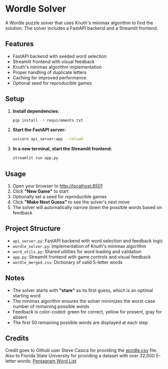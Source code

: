 # Wordle Solver

A Wordle puzzle solver that uses Knuth's minimax algorithm to find the solution. The solver includes a FastAPI backend and a Streamlit frontend.

## Features

- FastAPI backend with seeded word selection
- Streamlit frontend with visual feedback
- Knuth's minimax algorithm implementation
- Proper handling of duplicate letters
- Caching for improved performance
- Optional seed for reproducible games

## Setup

1. **Install dependencies:**
    ```bash
    pip install -r requirements.txt
    ```
2. **Start the FastAPI server:**
    ```bash
    uvicorn api_server:app --reload
    ```
3. **In a new terminal, start the Streamlit frontend:**
    ```bash
    streamlit run app.py
    ```

## Usage

1. Open your browser to [http://localhost:8501](http://localhost:8501)
2. Click **"New Game"** to start
3. Optionally set a seed for reproducible games
4. Click **"Make Next Guess"** to see the solver's next move
5. The solver will automatically narrow down the possible words based on feedback

## Project Structure

- `api_server.py`: FastAPI backend with word selection and feedback logic
- `wordle_solver.py`: Implementation of Knuth's minimax algorithm
- `word_utils.py`: Shared utilities for word loading and validation
- `app.py`: Streamlit frontend with game controls and visual feedback
- `wordle_merged.csv`: Dictionary of valid 5-letter words

## Notes

- The solver starts with **"stare"** as its first guess, which is an optimal starting word
- The minimax algorithm ensures the solver minimizes the worst-case number of remaining possible words
- Feedback is color-coded: green for correct, yellow for present, gray for absent
- The first 50 remaining possible words are displayed at each step

## Credits

Credit goes to Github user Steve Casica for providing the [wordle.csv](https://github.com/steve-kasica/wordle-words/blob/master/wordle.csv) file.  
Also to Florida State University for providing a dataset with over 32,000 5-letter words: [Pentagram Word List](https://people.sc.fsu.edu/~jburkardt/datasets/words/pentagram.html#Wordle)